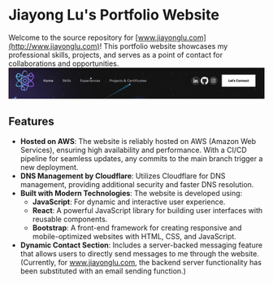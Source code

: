 # Jiayong Lu's Portfolio Website

Welcome to the source repository for [www.jiayonglu.com](http://www.jiayonglu.com)! This portfolio website showcases my professional skills, projects, and serves as a point of contact for collaborations and opportunities.
![Jiayong Lu's Portfolio](/Portfolio_website.jpg "Jiayong Lu's Portfolio")
## Features

- **Hosted on AWS**: The website is reliably hosted on AWS (Amazon Web Services), ensuring high availability and performance. With a CI/CD pipeline for seamless updates, any commits to the main branch trigger a new deployment.
- **DNS Management by Cloudflare**: Utilizes Cloudflare for DNS management, providing additional security and faster DNS resolution.
- **Built with Modern Technologies**: The website is developed using:
  - **JavaScript**: For dynamic and interactive user experience.
  - **React**: A powerful JavaScript library for building user interfaces with reusable components.
  - **Bootstrap**: A front-end framework for creating responsive and mobile-optimized websites with HTML, CSS, and JavaScript.
- **Dynamic Contact Section**: Includes a server-backed messaging feature that allows users to directly send messages to me through the website. (Currently, for www.jiayonglu.com, the backend server functionality has been substituted with an email sending function.)

